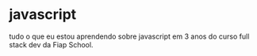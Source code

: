 # javascript
tudo o que eu estou aprendendo sobre javascript em  3 anos do curso full  stack dev da  Fiap School.
